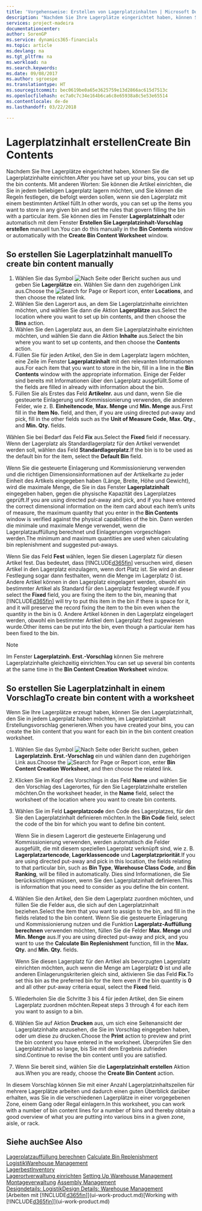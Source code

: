 ```yaml
---
title: 'Vorgehensweise: Erstellen von Lagerplatzinhalten | Microsoft Docs'
description: "Nachdem Sie Ihre Lagerplätze eingerichtet haben, können Sie die Lagerplatzinhalte einrichten. Mit anderen Worten: Sie können die Artikel einrichten, die Sie in jedem beliebigen Lagerplatz lagern möchten, und Sie können die Regeln festlegen, die befolgt werden sollen, wenn sie den Lagerplatz mit einem bestimmten Artikel füllt."
services: project-madeira
documentationcenter: 
author: SorenGP
ms.service: dynamics365-financials
ms.topic: article
ms.devlang: na
ms.tgt_pltfrm: na
ms.workload: na
ms.search.keywords: 
ms.date: 09/08/2017
ms.author: sgroespe
ms.translationtype: HT
ms.sourcegitcommit: bec0619be0a65e3625759e13d2866ac615d7513c
ms.openlocfilehash: ec7a0c7c34e164b6ca6c8e65938a8c5e53e65514
ms.contentlocale: de-de
ms.lasthandoff: 03/22/2018

---
```

# <a name="create-bin-contents"></a><span data-ttu-id="87bd9-104">Lagerplatzinhalt erstellen</span><span class="sxs-lookup"><span data-stu-id="87bd9-104">Create Bin Contents</span></span>
<span data-ttu-id="87bd9-105">Nachdem Sie Ihre Lagerplätze eingerichtet haben, können Sie die Lagerplatzinhalte einrichten.</span><span class="sxs-lookup"><span data-stu-id="87bd9-105">After you have set up your bins, you can set up the bin contents.</span></span> <span data-ttu-id="87bd9-106">Mit anderen Worten: Sie können die Artikel einrichten, die Sie in jedem beliebigen Lagerplatz lagern möchten, und Sie können die Regeln festlegen, die befolgt werden sollen, wenn sie den Lagerplatz mit einem bestimmten Artikel füllt.</span><span class="sxs-lookup"><span data-stu-id="87bd9-106">In other words, you can set up the items you want to store in any given bin and set the rules that govern filling the bin with a particular item.</span></span> <span data-ttu-id="87bd9-107">Sie können dies im Fenster **Lagerplatzinhalt** oder automatisch mit dem Fenster **Erstellen Sie Lagerplatzinhalt-Vorschlag erstellen** manuell tun.</span><span class="sxs-lookup"><span data-stu-id="87bd9-107">You can do this manually in the **Bin Contents** window or automatically with the **Create Bin Content Worksheet** window.</span></span>

## <a name="to-create-bin-content-manually"></a><span data-ttu-id="87bd9-108">So erstellen Sie Lagerplatzinhalt manuell</span><span class="sxs-lookup"><span data-stu-id="87bd9-108">To create bin content manually</span></span>  
1.  <span data-ttu-id="87bd9-109">Wählen Sie das Symbol ![Nach Seite oder Bericht suchen](media/ui-search/search_small.png "Nach Seite oder Bericht suchen") aus und geben Sie **Lagerplätze** ein. Wählen Sie dann den zugehörigen Link aus.</span><span class="sxs-lookup"><span data-stu-id="87bd9-109">Choose the ![Search for Page or Report](media/ui-search/search_small.png "Search for Page or Report icon") icon, enter **Locations**, and then choose the related link.</span></span>  
2.  <span data-ttu-id="87bd9-110">Wählen Sie den Lagerort aus, an dem Sie Lagerplatzinhalte einrichten möchten, und wählen Sie dann die Aktion **Lagerplätze** aus.</span><span class="sxs-lookup"><span data-stu-id="87bd9-110">Select the location where you want to set up bin contents,  and then choose the **Bins** action.</span></span>  
3.  <span data-ttu-id="87bd9-111">Wählen Sie den Lagerplatz aus, an dem Sie Lagerplatzinhalte einrichten möchten, und wählen Sie dann die Aktion **Inhalte** aus.</span><span class="sxs-lookup"><span data-stu-id="87bd9-111">Select the bin where you want to set up contents, and then choose the **Contents** action.</span></span>  
4.  <span data-ttu-id="87bd9-112">Füllen Sie für jeden Artikel, den Sie in dem Lagerplatz lagern möchten, eine Zeile im Fenster **Lagerplatzinhalt** mit den relevanten Informationen aus.</span><span class="sxs-lookup"><span data-stu-id="87bd9-112">For each item that you want to store in the bin, fill in a line in the **Bin Contents** window with the appropriate information.</span></span> <span data-ttu-id="87bd9-113">Einige der Felder sind bereits mit Informationen über den Lagerplatz ausgefüllt.</span><span class="sxs-lookup"><span data-stu-id="87bd9-113">Some of the fields are filled in already with information about the bin.</span></span>  
5.  <span data-ttu-id="87bd9-114">Füllen Sie als Erstes das Feld **Artikelnr.** aus und dann, wenn Sie die gesteuerte Einlagerung und Kommissionierung verwenden, die anderen Felder, wie z. B. **Einheitencode**, **Max. Menge** und **Min. Menge** aus.</span><span class="sxs-lookup"><span data-stu-id="87bd9-114">First fill in the **Item No.** field, and then, if you are using directed put-away and pick, fill in the other fields such as the **Unit of Measure Code**, **Max. Qty.**, and **Min. Qty.** fields.</span></span>  

<span data-ttu-id="87bd9-115">Wählen Sie bei Bedarf das Feld **Fix** aus.</span><span class="sxs-lookup"><span data-stu-id="87bd9-115">Select the **Fixed** field if necessary.</span></span> <span data-ttu-id="87bd9-116">Wenn der Lagerplatz als Standardlagerplatz für den Artikel verwendet werden soll, wählen das Feld **Standardlagerplatz**.</span><span class="sxs-lookup"><span data-stu-id="87bd9-116">If the bin is to be used as the default bin for the item, select the **Default Bin** field.</span></span>  

<span data-ttu-id="87bd9-117">Wenn Sie die gesteuerte Einlagerung und Kommissionierung verwenden und die richtigen Dimensionsinformationen auf der Artikelkarte zu jeder Einheit des Artikels eingegeben haben (Länge, Breite, Höhe und Gewicht), wird die maximale Menge, die Sie in das Fenster **Lagerplatzinhalt** eingegeben haben, gegen die physische Kapazität des Lagerplatzes geprüft.</span><span class="sxs-lookup"><span data-stu-id="87bd9-117">If you are using directed put-away and pick, and if you have entered the correct dimensional information on the item card about each item’s units of measure, the maximum quantity that you enter in the **Bin Contents** window is verified against the physical capabilities of the bin.</span></span> <span data-ttu-id="87bd9-118">Dann werden die minimale und maximale Menge verwendet, wenn die Lagerplatzauffüllung berechnet und Einlagerungen vorgeschlagen werden.</span><span class="sxs-lookup"><span data-stu-id="87bd9-118">The minimum and maximum quantities are used when calculating bin replenishment and suggested put-aways.</span></span>  

<span data-ttu-id="87bd9-119">Wenn Sie das Feld **Fest** wählen, legen Sie diesen Lagerplatz für diesen Artikel fest. Das bedeutet, dass [!INCLUDE[d365fin](includes/d365fin_md.md)] versuchen wird, diesen Artikel in den Lagerplatz einzulagern, wenn dort Platz ist. Sie wird an dieser Festlegung sogar dann festhalten, wenn die Menge im Lagerplatz 0 ist. Andere Artikel können in den Lagerplatz eingelagert werden, obwohl ein bestimmter Artikel als Standard für den Lagerplatz festgelegt wurde.</span><span class="sxs-lookup"><span data-stu-id="87bd9-119">If you select the **Fixed** field, you are fixing the item to the bin, meaning that [!INCLUDE[d365fin](includes/d365fin_md.md)] will try to put this item in the bin if there is space for it, and it will preserve the record fixing the item to the bin even when the quantity in the bin is 0.</span></span> <span data-ttu-id="87bd9-120">Andere Artikel können in den Lagerplatz eingelagert werden, obwohl ein bestimmter Artikel dem Lagerplatz fest zugewiesen wurde.</span><span class="sxs-lookup"><span data-stu-id="87bd9-120">Other items can be put into the bin, even though a particular item has been fixed to the bin.</span></span>  

> [!NOTE]  
>  <span data-ttu-id="87bd9-121">Im Fenster **Lagerplatzinh. Erst.-Vorschlag** können Sie mehrere Lagerplatzinhalte gleichzeitig einrichten.</span><span class="sxs-lookup"><span data-stu-id="87bd9-121">You can set up several bin contents at the same time in the **Bin Content Creation Worksheet** window.</span></span>  

## <a name="to-create-bin-content-with-a-worksheet"></a><span data-ttu-id="87bd9-122">So erstellen Sie Lagerplatzinhalt in einem Vorschlag</span><span class="sxs-lookup"><span data-stu-id="87bd9-122">To create bin content with a worksheet</span></span>  
<span data-ttu-id="87bd9-123">Wenn Sie Ihre Lagerplätze erzeugt haben, können Sie den Lagerplatzinhalt, den Sie in jedem Lagerplatz haben möchten, im Lagerplatzinhalt Erstellungsvorschlag generieren.</span><span class="sxs-lookup"><span data-stu-id="87bd9-123">When you have created your bins, you can create the bin content that you want for each bin in the bin content creation worksheet.</span></span>

1.  <span data-ttu-id="87bd9-124">Wählen Sie das Symbol ![Nach Seite oder Bericht suchen](media/ui-search/search_small.png "Nach Seite oder Bericht suchen"), geben **Lagerplatzinh. Erst.-Vorschlag** ein und wählen dann den zugehörigen Link aus.</span><span class="sxs-lookup"><span data-stu-id="87bd9-124">Choose the ![Search for Page or Report](media/ui-search/search_small.png "Search for Page or Report icon") icon, enter **Bin Content Creation Worksheet**, and then choose the related link.</span></span>  
2.  <span data-ttu-id="87bd9-125">Klicken Sie im Kopf des Vorschlags in das Feld **Name** und wählen Sie den Vorschlag des Lagerortes, für den Sie Lagerplatzinhalte erstellen möchten.</span><span class="sxs-lookup"><span data-stu-id="87bd9-125">On the worksheet header, in the **Name** field, select the worksheet of the location where you want to create bin contents.</span></span>  
3.  <span data-ttu-id="87bd9-126">Wählen Sie im Feld **Lagerplatzcode** den Code des Lagerplatzes, für den Sie den Lagerplatzinhalt definieren möchten.</span><span class="sxs-lookup"><span data-stu-id="87bd9-126">In the **Bin Code** field, select the code of the bin for which you want to define bin content.</span></span>   

    <span data-ttu-id="87bd9-127">Wenn Sie in diesem Lagerort die gesteuerte Einlagerung und Kommissionierung verwenden, werden automatisch die Felder ausgefüllt, die mit diesem speziellen Lagerplatz verknüpft sind, wie z. B. **Lagerplatzartencode**, **Lagerklassencode** und **Lagerplatzpriorität**.</span><span class="sxs-lookup"><span data-stu-id="87bd9-127">If you are using directed put-away and pick in this location, the fields relating to that particular bin, such as **Bin Type**, **Warehouse Class Code**, and **Bin Ranking**, will be filled in automatically.</span></span> <span data-ttu-id="87bd9-128">Dies sind Informationen, die Sie berücksichtigen müssen, wenn Sie den Lagerplatzinhalt definieren.</span><span class="sxs-lookup"><span data-stu-id="87bd9-128">This is information that you need to consider as you define the bin content.</span></span>  
4.  <span data-ttu-id="87bd9-129">Wählen Sie den Artikel, den Sie dem Lagerplatz zuordnen möchten, und füllen Sie die Felder aus, die sich auf den Lagerplatzinhalt beziehen.</span><span class="sxs-lookup"><span data-stu-id="87bd9-129">Select the item that you want to assign to the bin, and fill in the fields related to the bin content.</span></span> <span data-ttu-id="87bd9-130">Wenn Sie die gesteuerte Einlagerung und Kommissionierung nutzen und die Funktion **Lagerplatz-Auffüllung berechnen** verwenden möchten, füllen Sie die Felder **Max. Menge** und **Min. Menge** aus.</span><span class="sxs-lookup"><span data-stu-id="87bd9-130">If you are using directed put-away and pick, and you want to use the **Calculate Bin Replenishment** function, fill in the **Max. Qty.** and **Min. Qty.** fields.</span></span>  

    <span data-ttu-id="87bd9-131">Wenn Sie diesen Lagerplatz für den Artikel als bevorzugten Lagerplatz einrichten möchten, auch wenn die Menge am Lagerplatz **0** ist und alle anderen Einlagerungskriterien gleich sind, aktivieren Sie das Feld **Fix**.</span><span class="sxs-lookup"><span data-stu-id="87bd9-131">To set this bin as the preferred bin for the item even if the bin quantity is **0** and all other put-away criteria equal, select the **Fixed** field.</span></span>  
5.  <span data-ttu-id="87bd9-132">Wiederholen Sie die Schritte 3 bis 4 für jeden Artikel, den Sie einem Lagerplatz zuordnen möchten.</span><span class="sxs-lookup"><span data-stu-id="87bd9-132">Repeat steps 3 through 4 for each item you want to assign to a bin.</span></span>  
6.  <span data-ttu-id="87bd9-133">Wählen Sie auf Aktion **Drucken** aus, um sich eine Seitenansicht der Lagerplatzinhalte anzusehen, die Sie im Vorschlag eingegeben haben, oder um diese zu drucken.</span><span class="sxs-lookup"><span data-stu-id="87bd9-133">Choose the **Print** action to preview and print the bin content you have entered in the worksheet.</span></span> <span data-ttu-id="87bd9-134">Überprüfen Sie den Lagerplatzinhalt so lange, bis Sie mit dem Ergebnis zufrieden sind.</span><span class="sxs-lookup"><span data-stu-id="87bd9-134">Continue to revise the bin content until you are satisfied.</span></span>  
7.  <span data-ttu-id="87bd9-135">Wenn Sie bereit sind, wählen Sie die **Lagerplatzinhalt erstellen** Aktion aus.</span><span class="sxs-lookup"><span data-stu-id="87bd9-135">When you are ready, choose the **Create Bin Content** action.</span></span>  

<span data-ttu-id="87bd9-136">In diesem Vorschlag können Sie mit einer Anzahl Lagerplatzinhaltszeilen für mehrere Lagerplätze arbeiten und dadurch einen guten Überblick darüber erhalten, was Sie in die verschiedenen Lagerplätze in einer vorgegebenen Zone, einem Gang oder Regal einlagern.</span><span class="sxs-lookup"><span data-stu-id="87bd9-136">In this worksheet, you can work with a number of bin content lines for a number of bins and thereby obtain a good overview of what you are putting into various bins in a given zone, aisle, or rack.</span></span>  

## <a name="see-also"></a><span data-ttu-id="87bd9-137">Siehe auch</span><span class="sxs-lookup"><span data-stu-id="87bd9-137">See Also</span></span>
<span data-ttu-id="87bd9-138">[Lagerplatzauffüllung berechnen](warehouse-how-to-calculate-bin-replenishment.md)  </span><span class="sxs-lookup"><span data-stu-id="87bd9-138">[Calculate Bin Replenishment](warehouse-how-to-calculate-bin-replenishment.md)  </span></span>  
[<span data-ttu-id="87bd9-139">Logistik</span><span class="sxs-lookup"><span data-stu-id="87bd9-139">Warehouse Management</span></span>](warehouse-manage-warehouse.md)  
[<span data-ttu-id="87bd9-140">Lagerbest</span><span class="sxs-lookup"><span data-stu-id="87bd9-140">Inventory</span></span>](inventory-manage-inventory.md)  
<span data-ttu-id="87bd9-141">[Lagerortverwaltung einrichten](warehouse-setup-warehouse.md)   </span><span class="sxs-lookup"><span data-stu-id="87bd9-141">[Setting Up Warehouse Management](warehouse-setup-warehouse.md)   </span></span>  
<span data-ttu-id="87bd9-142">[Montageverwaltung](assembly-assemble-items.md)  </span><span class="sxs-lookup"><span data-stu-id="87bd9-142">[Assembly Management](assembly-assemble-items.md)  </span></span>  
[<span data-ttu-id="87bd9-143">Designdetails: Logistik</span><span class="sxs-lookup"><span data-stu-id="87bd9-143">Design Details: Warehouse Management</span></span>](design-details-warehouse-management.md)  
<span data-ttu-id="87bd9-144">[Arbeiten mit [!INCLUDE[d365fin](includes/d365fin_md.md)]](ui-work-product.md)</span><span class="sxs-lookup"><span data-stu-id="87bd9-144">[Working with [!INCLUDE[d365fin](includes/d365fin_md.md)]](ui-work-product.md)</span></span>

